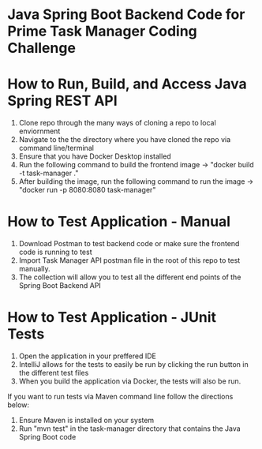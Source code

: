 # Java Spring Boot Backend Code for Prime Task Manager Coding Challenge

# How to Run, Build, and Access Java Spring REST API
1. Clone repo through the many ways of cloning a repo to local enviornment
2. Navigate to the the directory where you have cloned the repo via command line/terminal
3. Ensure that you have Docker Desktop installed
4. Run the following command to build the frontend image -> "docker build -t task-manager ."
5. After building the image, run the following command to run the image -> "docker run -p 8080:8080 task-manager"

# How to Test Application - Manual
1. Download Postman to test backend code or make sure the frontend code is running to test
2. Import Task Manager API postman file in the root of this repo to test manually.
3. The collection will allow you to test all the different end points of the Spring Boot Backend API

# How to Test Application - JUnit Tests
1. Open the application in your preffered IDE
2. IntelliJ allows for the tests to easily be run by clicking the run button in the different test files
3. When you build the application via Docker, the tests will also be run.

If you want to run tests via Maven command line follow the directions below:
1. Ensure Maven is installed on your system
2. Run "mvn test" in the task-manager directory that contains the Java Spring Boot code

